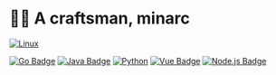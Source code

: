 # 👋🏻 A craftsman, minarc




[![Linux](https://img.shields.io/badge/Linux-FCC624?style=for-the-badge&logo=linux&logoColor=black)]()


[![Go Badge](https://img.shields.io/badge/Golang-00ADD8?style=for-the-badge&logo=Go&logoColor=white)](https://https://golang.org/)
[![Java Badge](https://img.shields.io/badge/Java-ED8B00?style=for-the-badge&logo=java&logoColor=white)]()
[![Python](https://img.shields.io/badge/Python-red?style=for-the-badge&logo=Python&logoColor=white)](https://https://golang.org/)
[![Vue Badge](https://img.shields.io/badge/Vue-4FC08D?style=for-the-badge&logo=Vue.js&logoColor=white)](https://vuejs.org/)
[![Node.js Badge](https://img.shields.io/badge/Node.js-339933?style=for-the-badge&logo=Node.js&logoColor=white)](https://nodejs.org/)
